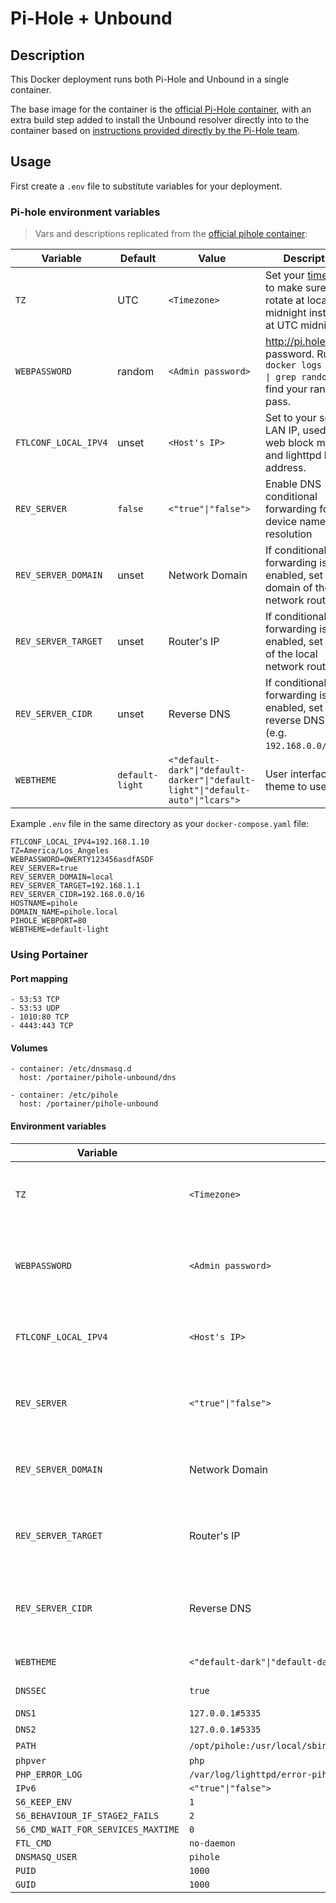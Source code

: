 # Pi-Hole + Unbound

## Description

This Docker deployment runs both Pi-Hole and Unbound in a single container.

The base image for the container is the [official Pi-Hole container](https://hub.docker.com/r/pihole/pihole), with an extra build step added to install the Unbound resolver directly into to the container based on [instructions provided directly by the Pi-Hole team](https://docs.pi-hole.net/guides/unbound/).

## Usage

First create a `.env` file to substitute variables for your deployment.

### Pi-hole environment variables

> Vars and descriptions replicated from the [official pihole container](https://github.com/pi-hole/docker-pi-hole/#environment-variables):

| Variable | Default | Value | Description |
| -------- | ------- | ----- | ---------- |
| `TZ` | UTC | `<Timezone>` | Set your [timezone](https://en.wikipedia.org/wiki/List_of_tz_database_time_zones) to make sure logs rotate at local midnight instead of at UTC midnight.|
| `WEBPASSWORD` | random | `<Admin password>` | http://pi.hole/admin password. Run `docker logs pihole \| grep random` to find your random pass.|
| `FTLCONF_LOCAL_IPV4` | unset | `<Host's IP>` | Set to your server's LAN IP, used by web block modes and lighttpd bind address.|
| `REV_SERVER` | `false` | `<"true"\|"false">` | Enable DNS conditional forwarding for device name resolution |
| `REV_SERVER_DOMAIN` | unset | Network Domain | If conditional forwarding is enabled, set the domain of the local network router |
| `REV_SERVER_TARGET` | unset | Router's IP | If conditional forwarding is enabled, set the IP of the local network router |
| `REV_SERVER_CIDR` | unset | Reverse DNS | If conditional forwarding is enabled, set the reverse DNS zone (e.g. `192.168.0.0/24`) |
| `WEBTHEME` | `default-light` | `<"default-dark"\|"default-darker"\|"default-light"\|"default-auto"\|"lcars">`| User interface theme to use.|

Example `.env` file in the same directory as your `docker-compose.yaml` file:

```
FTLCONF_LOCAL_IPV4=192.168.1.10
TZ=America/Los_Angeles
WEBPASSWORD=QWERTY123456asdfASDF
REV_SERVER=true
REV_SERVER_DOMAIN=local
REV_SERVER_TARGET=192.168.1.1
REV_SERVER_CIDR=192.168.0.0/16
HOSTNAME=pihole
DOMAIN_NAME=pihole.local
PIHOLE_WEBPORT=80
WEBTHEME=default-light
```

### Using Portainer
#### Port mapping
```
- 53:53 TCP
- 53:53 UDP
- 1010:80 TCP
- 4443:443 TCP
```

#### Volumes
```
- container: /etc/dnsmasq.d
  host: /portainer/pihole-unbound/dns

- container: /etc/pihole
  host: /portainer/pihole-unbound
```

#### Environment variables

| Variable                          | Value                                                                          | Description                                                                                                                                              |
|-----------------------------------|--------------------------------------------------------------------------------|----------------------------------------------------------------------------------------------------------------------------------------------------------|
| `TZ`                              | `<Timezone>`                                                                   | Set your [timezone](https://en.wikipedia.org/wiki/List_of_tz_database_time_zones) to make sure logs rotate at local midnight instead of at UTC midnight. |
| `WEBPASSWORD`                     | `<Admin password>`                                                             | http://pi.hole/admin password. Run `docker logs pihole \| grep random` to find your random pass.                                                         |
| `FTLCONF_LOCAL_IPV4`              | `<Host's IP>`                                                                  | Set to your server's LAN IP, used by web block modes and lighttpd bind address.                                                                          |
| `REV_SERVER`                      | `<"true"\|"false">`                                                            | Enable DNS conditional forwarding for device name resolution                                                                                             |
| `REV_SERVER_DOMAIN`               | Network Domain                                                                 | If conditional forwarding is enabled, set the domain of the local network router                                                                         |
| `REV_SERVER_TARGET`               | Router's IP                                                                    | If conditional forwarding is enabled, set the IP of the local network router                                                                             |
| `REV_SERVER_CIDR`                 | Reverse DNS                                                                    | If conditional forwarding is enabled, set the reverse DNS zone (e.g. `192.168.0.0/24`)                                                                   |
| `WEBTHEME`                        | `<"default-dark"\|"default-darker"\|"default-light"\|"default-auto"\|"lcars">` | User interface theme to use.                                                                                                                             |
| `DNSSEC`                          | `true`                                                                         | Flag to enable or disable DNS SEC                                                                                                                        |
| `DNS1`                            | `127.0.0.1#5335`                                                               | Recursive DNS 1                                                                                                                                          |
| `DNS2`                            | `127.0.0.1#5335`                                                               | Recursive DNS 2                                                                                                                                          |
| `PATH`                            | `/opt/pihole:/usr/local/sbin:/usr/local/bin:/usr/sbin:/usr/bin:/sbin:/bin`     | Path                                                                                                                                                     |
| `phpver`                          | `php`                                                                          |                                                                                                                                                      |
| `PHP_ERROR_LOG`                   | `/var/log/lighttpd/error-pihole.log`                                           |                                                                                                                                                      |
| `IPv6`                            | `<"true"\|"false">`                                                            |                                                                                                                                                      |
| `S6_KEEP_ENV`                     | `1`                                                                            |                                                                                                                                                      |
| `S6_BEHAVIOUR_IF_STAGE2_FAILS`    | `2`                                                                            |                                                                                                                                                      |
| `S6_CMD_WAIT_FOR_SERVICES_MAXTIME`| `0`                                                                            |                                                                                                                                                      |
| `FTL_CMD`                         | `no-daemon`                                                                    |                                                                                                                                                      |
| `DNSMASQ_USER`                    | `pihole`                                                                       |                                                                                                                                                      |
| `PUID`                            | `1000`                                                                         |                                                                                                                                                      |
| `GUID`                            | `1000`                                                                         |                                                                                                                                                      |